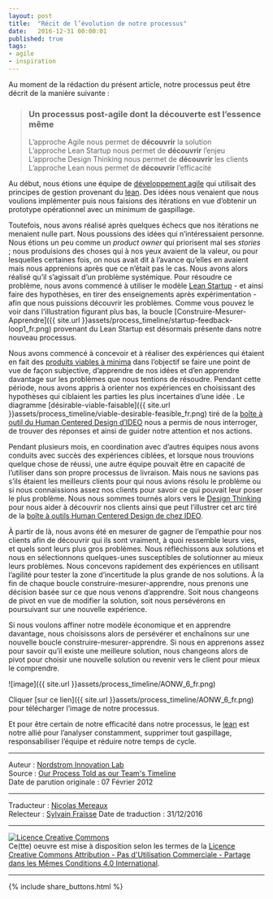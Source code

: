 ```yaml
---
layout: post
title:  "Récit de l’évolution de notre processus"
date:   2016-12-31 00:00:01
published: true
tags: 
- agile
- inspiration
---
```


Au moment de la rédaction du présent article, notre processus peut être décrit de la manière suivante :

> ### Un processus post-agile dont la découverte est l’essence même
> L’approche Agile nous permet de **découvrir** la solution  
L’approche Lean Startup nous permet de **découvrir** l’enjeu  
L’approche Design Thinking nous permet de **découvrir** les clients  
L’approche Lean nous permet de **découvrir** l’efficacité  

Au début, nous étions une équipe de [développement agile](https://fr.wikipedia.org/wiki/M%C3%A9thode_agile) qui utilisait des principes de gestion provenant du [lean](https://fr.wikipedia.org/wiki/Lean#Lean_software_development). Des idées nous venaient que nous voulions implémenter puis nous faisions des itérations en vue d’obtenir un prototype opérationnel avec un minimum de gaspillage.

Toutefois, nous avons réalisé après quelques échecs que nos itérations ne menaient nulle part. Nous poussions des idées qui n’intéressaient personne. Nous étions un peu comme un _product owner_ qui priorisent mal ses _stories_ ; nous produisions des choses qui à nos yeux avaient de la valeur, ou pour lesquelles certaines fois, on nous avait dit à l’avance qu’elles en avaient mais nous apprenions après que ce n’était pas le cas. Nous avons alors réalisé qu’il s’agissait d’un problème systémique. Pour résoudre ce problème, nous avons commencé à utiliser le modèle [Lean Startup](https://www.amazon.fr/Lean-Startup-Adoptez-linnovation-continue/dp/2744066400/ref=sr_1_1?ie=UTF8&qid=1476995507&sr=8-1&keywords=lean+startup) - et ainsi faire des hypothèses, en tirer des enseignements après expérimentation - afin que nous puissions découvrir les problèmes. Comme vous pouvez le voir dans l’illustration figurant plus bas, la boucle [Construire-Mesurer-Apprendre]({{ site.url }}assets/process_timeline/startup-feedback-loop1_fr.png) provenant du Lean Startup est désormais présente dans notre nouveau processus.

Nous avons commencé à concevoir et à réaliser des expériences qui étaient en fait des [produits viables à minima](https://fr.wikipedia.org/wiki/Produit_minimum_viable) dans l’objectif se faire une point de vue de façon subjective, d’apprendre de nos idées et d’en apprendre davantage sur les problèmes que nous tentions de résoudre. Pendant cette période, nous avons appris à orienter nos expériences en choisissant des hypothèses qui ciblaient les parties les plus incertaines d’une idée . Le diagramme [désirable-viable-faisable]({{ site.url }}assets/process_timeline/viable-desirable-feasible_fr.png) tiré de la [boîte à outil du Human Centered Design d’IDEO](https://www.ideo.com/post/design-kit) nous a permis de nous interroger, de trouver des réponses et ainsi de guider notre attention et nos actions.

Pendant plusieurs mois, en coordination avec d’autres équipes nous avons conduits avec succès des expériences ciblées, et lorsque nous trouvions quelque chose de réussi, une autre équipe pouvait être en capacité de l’utiliser dans son propre processus de livraison. Mais nous ne savions pas s’ils étaient les meilleurs clients pour qui nous avions résolu le problème ou si nous connaissions assez nos clients pour savoir ce qui pouvait leur poser le plus problème. Nous nous sommes tournés alors vers le [Design Thinking](https://fr.wikipedia.org/wiki/Design_thinking) pour nous aider à découvrir nos clients ainsi que peut l’illustrer cet arc tiré de la [boîte à outils Human Centered Design de chez IDEO](https://www.ideo.com/post/design-kit).

À partir de là, nous avons été en mesurer de gagner de l’empathie pour nos clients afin de découvrir qui ils sont vraiment, à quoi ressemble leurs vies, et quels sont leurs plus gros problèmes. Nous réfléchissons aux solutions et nous en sélectionnons quelques-unes susceptibles de solutionner au mieux leurs problèmes. Nous concevons rapidement des expériences en utilisant l’agilité pour tester la zone d’incertitude la plus grande de nos solutions. À la fin de chaque boucle construire-mesurer-apprendre, nous prenons une décision basée sur ce que nous venons d’apprendre. Soit nous changeons de pivot en vue de modifier la solution, soit nous persévérons en poursuivant sur une nouvelle expérience.

Si nous voulons affiner notre modèle économique et en apprendre davantage, nous choisissons alors de persévérer et enchaînons sur une nouvelle boucle construire-mesurer-apprendre. Si nous en apprenons assez pour savoir qu’il existe une meilleure solution, nous changeons alors de pivot pour choisir une nouvelle solution ou revenir vers le client pour mieux le comprendre.

![image]({{ site.url }}assets/process_timeline/AONW_6_fr.png)

Cliquer [sur ce lien]({{ site.url }}assets/process_timeline/AONW_6_fr.png) pour télécharger l’image de notre processus.

Et pour être certain de notre efficacité dans notre processus, le [lean](https://fr.wikipedia.org/wiki/Lean#Lean_software_development) est notre allié pour l’analyser constamment, supprimer tout gaspillage, responsabiliser l’équipe et réduire notre temps de cycle.

---  
Auteur : [Nordstrom Innovation Lab](https://web.archive.org/web/20150426185304/http://secure.nordstrominnovationlab.com/#introduction)  
Source : [Our Process Told as our Team's Timeline
](https://web.archive.org/web/20150317132117/http://secure.nordstrominnovationlab.com/pages/our_process_told_as_our_team_s_timeline)  
Date de parution originale : 07 Février 2012  

---
Traducteur : [Nicolas Mereaux](http://www.les-traducteurs-agiles.org/traducteurs/)  
Relecteur : [Sylvain Fraïsse](http://www.les-traducteurs-agiles.org/traducteurs/)
Date de traduction : 31/12/2016  

---

<a rel="license" href="http://creativecommons.org/licenses/by-nc-sa/4.0/"><img alt="Licence Creative Commons" style="border-width:0" src="http://i.creativecommons.org/l/by-nc-sa/4.0/88x31.png" /></a><br />Ce(tte) oeuvre est mise à disposition selon les termes de la <a rel="license" href="http://creativecommons.org/licenses/by-nc-sa/4.0/">Licence Creative Commons Attribution - Pas d'Utilisation Commerciale - Partage dans les Mêmes Conditions 4.0 International</a>.

---

{% include share_buttons.html %}
